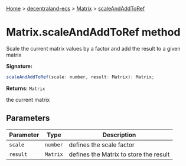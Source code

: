 [Home](./index) &gt; [decentraland-ecs](./decentraland-ecs.md) &gt; [Matrix](./decentraland-ecs.matrix.md) &gt; [scaleAndAddToRef](./decentraland-ecs.matrix.scaleandaddtoref.md)

# Matrix.scaleAndAddToRef method

Scale the current matrix values by a factor and add the result to a given matrix

**Signature:**
```javascript
scaleAndAddToRef(scale: number, result: Matrix): Matrix;
```
**Returns:** `Matrix`

the current matrix

## Parameters

|  Parameter | Type | Description |
|  --- | --- | --- |
|  `scale` | `number` | defines the scale factor |
|  `result` | `Matrix` | defines the Matrix to store the result |

